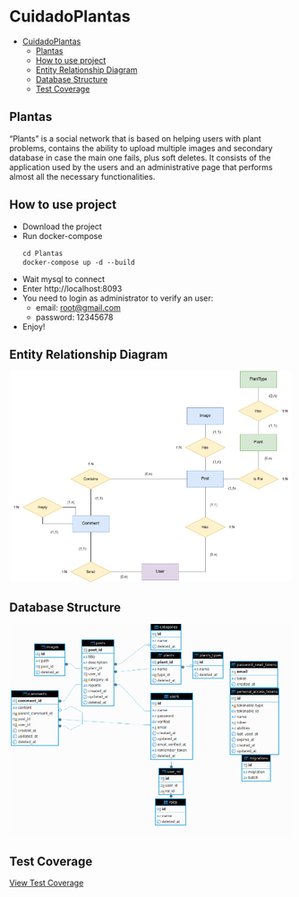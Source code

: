 # CuidadoPlantas
- [CuidadoPlantas](#cuidadoplantas)
  - [Plantas](#plantas)
  - [How to use project](#how-to-use-project)
  - [Entity Relationship Diagram](#entity-relationship-diagram)
  - [Database Structure](#database-structure)
  - [Test Coverage](#test-coverage)

## Plantas 
“Plants” is a social network that is based on helping users with plant problems, contains the ability to upload multiple images and secondary database in case the main one fails, plus soft deletes.
It consists of the application used by the users and an administrative page that performs almost all the necessary functionalities.

## How to use project

- Download the project
- Run docker-compose 
  ```
  cd Plantas
  docker-compose up -d --build
  ```
- Wait mysql to connect
- Enter http://localhost:8093
- You need to login as administrator to verify an user:
  - email: root@gmail.com
  - password: 12345678
- Enjoy!
  
## Entity Relationship Diagram

<div align="center">
<img src="Diagramas/DiagramaEntidadRelacion.drawio.png">
</div>

## Database Structure
<div align="center">
<img src="Diagramas/DiagramaBaseDeDatos.png">
</div>





## Test Coverage
[View Test Coverage](Plantas/coverage/index.html)
